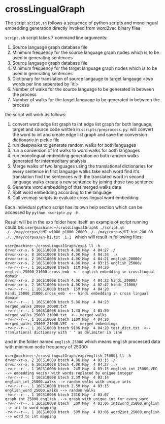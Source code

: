 # crossLingualGraph


The script `script.sh` follows a sequence of python scripts and monolingual embedding generation directly invoked from word2vec binary files

`script.sh` script takes 7 command line arguments:
1. Source language graph database file <FILE PATH>
2. Minimum frequency for the source language graph nodes which is to be used in generating sentences <INT>
3. Source language graph database file <FILE PATH>
4. Minimum frequency for the target language graph nodes which is to be used in generating sentences <INT>
5. Dictionary for translation of source langauge to target langauge <two words per line seperated by '\t'>
6. Number of walks for the source language to be generated in between the process <INT>
7. Number of walks for the target language to be generated in between the process <INT>

the script will work as follows:
1. convert word edge list graph to int edge list graph for both language, target and source
  code written in `scripts/preprocess.py`: will convert the word to int and create edge list graph and save the conversion dictionarie in pickle file
2. run deepwalks to generate random walks for both languages
3. run a conversion of int walks to word walks for both langauges
4. run monolingual embedding generation on both random walks generated for intermeditary analysis
5. Merge walks of two languages using the translational dictionaries
  for every sentence in first language walks
  take each word
  find it's translation
  find the sentences with the translated word in second language walks
  create a new sentence by joining those two sentence
6. Generate word embedding of that merged walks data
7. Split word embedding according to the language
8. Call vecmap scripts to evaluate cross lingual word embedding

Each individual python script has its own help section which can be accessed by `python <script>.py -h`.

Result will be in the exp folder here itself.
an example of script running could be:
`user@machine:~/crossLingualGraph$ ./script.sh ./../may/corpus/LMI_w1000_p1000 20000 ./../may/corpus/DT_hin 200
00 ./../may/corpus/en-hi.txt  1 1 `
which will result in following files:
```
user@machine:~/crossLingualGraph/exp$ ll -h
drwxr-xr-x. 6 16CS10008 btech 4.0K May  4 04:27 ./
drwxr-xr-x. 8 16CS10008 btech 4.0K May  4 04:34 ../
drwxr-xr-x. 2 16CS10008 btech 4.0K May  4 04:21 english_20000/
drwxr-xr-x. 2 16CS10008 btech 4.0K May  4 03:15 english_25000/
-rw-r--r--. 1 16CS10008 btech  11M May  4 04:20 english_25000_21000.cross_emb  <-- english embedding in crosslingual domain
drwxr-xr-x. 2 16CS10008 btech 4.0K May  4 04:22 hindi_20000/
drwxr-xr-x. 2 16CS10008 btech 4.0K May  4 02:47 hindi_21000/
-rw-r--r--. 1 16CS10008 btech  15M May  4 04:20 hindi_25000_21000.cross_emb  <-- hindi embedding in cross lingual domain
-rw-r--r--. 1 16CS10008 btech 5.8G May  4 04:23 merged_walks_20000_20000.txt
-rw-r--r--. 1 16CS10008 btech 1.4G May  4 03:59 merged_walks_25000_21000.txt  <-- merged walks
-rw-r--r--. 1 16CS10008 btech 110M May  4 04:20 merged_walks_25000_21000.VEC  <-- merged embeddings
-rw-r--r--. 1 16CS10008 btech 910K May  4 04:20 test_dict.txt  <-- tranlational dictionary with ' ' as delimiter in line
```
and in the folder named `english_25000` which means english processed data with minimum node frequency of 25000:
```
user@machine:~/crossLingualGraph/exp/english_25000$ ll -h 
drwxr-xr-x. 2 16CS10008 btech 4.0K May  4 03:15 ./
drwxr-xr-x. 6 16CS10008 btech 4.0K May  4 04:27 ../
-rw-r--r--. 1 16CS10008 btech  24M May  4 03:15 english_int_25000.VEC  --> embedding vec(s) with words replaced by unique integer
-rw-r--r--. 1 16CS10008 btech 2.3M May  4 03:14 english_int_25000.walks --> random walks with unique ints
-rw-r--r--. 1 16CS10008 btech 2.5M May  4 03:15 english_word_25000.walks --> random walks
-rw-r--r--. 1 16CS10008 btech 231K May  4 03:07 graph_int_25000.english  --> graph with unique int for every word
-rw-r--r--. 1 16CS10008 btech  50M May  4 03:06 int2word_25000.english  --> int to word mapping
-rw-r--r--. 1 16CS10008 btech  50M May  4 03:06 word2int_25000.english  --> word to int mapping
```
